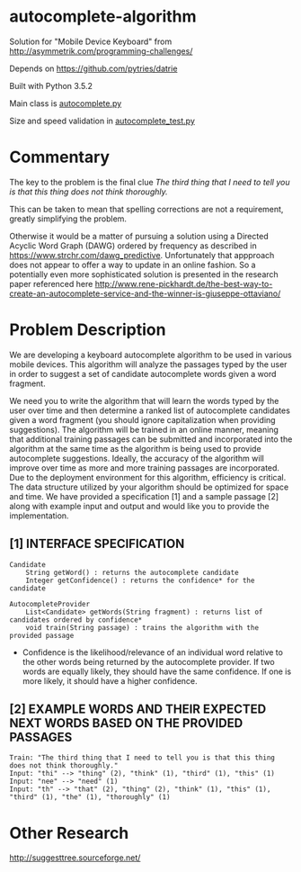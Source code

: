 # autocomplete-algorithm

Solution for "Mobile Device Keyboard" from http://asymmetrik.com/programming-challenges/

Depends on https://github.com/pytries/datrie 

Built with Python 3.5.2 

Main class is [autocomplete.py](autocomplete.py)

Size and speed validation in [autocomplete_test.py](autocomplete_test.py)
 
# Commentary 

The key to the problem is the final clue _The third thing that I need to tell you is that this thing does not think thoroughly._
 
This can be taken to mean that spelling corrections are not a requirement, greatly simplifying the problem. 

Otherwise it would be a matter of pursuing a solution using a Directed Acyclic Word Graph (DAWG) ordered by frequency as described in https://www.strchr.com/dawg_predictive. Unfortunately that appproach does not appear to offer a way to update in an online fashion. So a potentially even more sophisticated solution is presented in the research paper referenced here http://www.rene-pickhardt.de/the-best-way-to-create-an-autocomplete-service-and-the-winner-is-giuseppe-ottaviano/

# Problem Description

We are developing a keyboard autocomplete algorithm to be used in various mobile devices. This algorithm will analyze the passages typed by the user in order to suggest a set of candidate autocomplete words given a word fragment.

We need you to write the algorithm that will learn the words typed by the user over time and then determine a ranked list of autocomplete candidates given a word fragment (you should ignore capitalization when providing suggestions). The algorithm will be trained in an online manner, meaning that additional training passages can be submitted and incorporated into the algorithm at the same time as the algorithm is being used to provide autocomplete suggestions. Ideally, the accuracy of the algorithm will improve over time as more and more training passages are incorporated. Due to the deployment environment for this algorithm, efficiency is critical. The data structure utilized by your algorithm should be optimized for space and time. We have provided a specification [1] and a sample passage [2] along with example input and output and would like you to provide the implementation.

## [1] INTERFACE SPECIFICATION

```
Candidate
    String getWord() : returns the autocomplete candidate
    Integer getConfidence() : returns the confidence* for the candidate

AutocompleteProvider
    List<Candidate> getWords(String fragment) : returns list of candidates ordered by confidence*
    void train(String passage) : trains the algorithm with the provided passage
```

* Confidence is the likelihood/relevance of an individual word relative to the other words being returned by the autocomplete provider. If two words are equally likely, they should have the same confidence. If one is more likely, it should have a higher confidence.

## [2] EXAMPLE WORDS AND THEIR EXPECTED NEXT WORDS BASED ON THE PROVIDED PASSAGES

```
Train: "The third thing that I need to tell you is that this thing does not think thoroughly."
Input: "thi" --> "thing" (2), "think" (1), "third" (1), "this" (1)
Input: "nee" --> "need" (1)
Input: "th" --> "that" (2), "thing" (2), "think" (1), "this" (1), "third" (1), "the" (1), "thoroughly" (1)
```

# Other Research
 
http://suggesttree.sourceforge.net/ 
